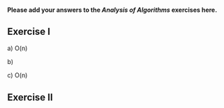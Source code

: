 #### Please add your answers to the ***Analysis of  Algorithms*** exercises here.

## Exercise I

a)  O(n)


b)  


c)  O(n)

## Exercise II


